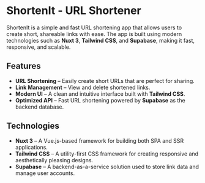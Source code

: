 # ShortenIt - URL Shortener

ShortenIt is a simple and fast URL shortening app that allows users to create short, shareable links with ease. The app is built using modern technologies such as **Nuxt 3**, **Tailwind CSS**, and **Supabase**, making it fast, responsive, and scalable.

## Features

- **URL Shortening** – Easily create short URLs that are perfect for sharing.
- **Link Management** – View and delete shortened links.
- **Modern UI** – A clean and intuitive interface built with **Tailwind CSS**.
- **Optimized API** – Fast URL shortening powered by **Supabase** as the backend database.

## Technologies

- **Nuxt 3** – A Vue.js-based framework for building both SPA and SSR applications.
- **Tailwind CSS** – A utility-first CSS framework for creating responsive and aesthetically pleasing designs.
- **Supabase** – A backend-as-a-service solution used to store link data and manage user accounts.
